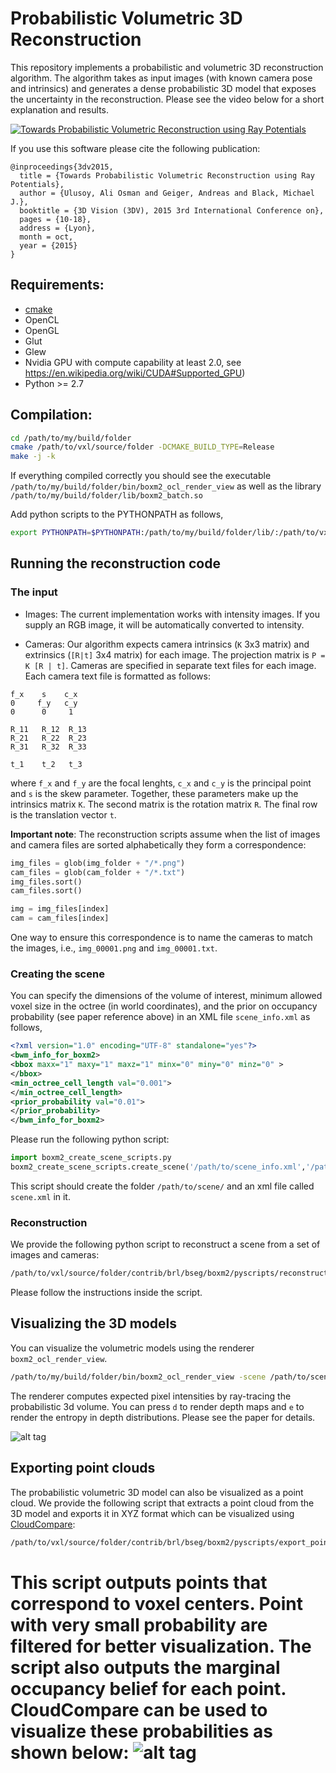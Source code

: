 # Probabilistic Volumetric 3D Reconstruction

This repository implements a probabilistic and volumetric 3D reconstruction algorithm. The algorithm takes as input images (with known camera pose and intrinsics) and generates a dense probabilistic 3D model that exposes the uncertainty in the reconstruction. Please see the video below for a short explanation and results. 

[![Towards Probabilistic Volumetric Reconstruction using Ray Potentials](https://raw.githubusercontent.com/aliosmanulusoy/vxl/master/youtube_img.png
)](https://www.youtube.com/watch?v=NGj9sGaeOVY)

If you use this software please cite the following publication:
```
@inproceedings{3dv2015,
  title = {Towards Probabilistic Volumetric Reconstruction using Ray Potentials},
  author = {Ulusoy, Ali Osman and Geiger, Andreas and Black, Michael J.},
  booktitle = {3D Vision (3DV), 2015 3rd International Conference on},
  pages = {10-18},
  address = {Lyon},
  month = oct,
  year = {2015}
}
```

## Requirements:
- [cmake](http://cmake.org) 
- OpenCL
- OpenGL
- Glut
- Glew
- Nvidia GPU with compute capability at least 2.0, see https://en.wikipedia.org/wiki/CUDA#Supported_GPU)
- Python >= 2.7

## Compilation:
```bash
cd /path/to/my/build/folder
cmake /path/to/vxl/source/folder -DCMAKE_BUILD_TYPE=Release
make -j -k
```
If everything compiled correctly you should see the executable `/path/to/my/build/folder/bin/boxm2_ocl_render_view` as well as the library `/path/to/my/build/folder/lib/boxm2_batch.so` 

Add python scripts to the PYTHONPATH as follows,
```bash
export PYTHONPATH=$PYTHONPATH:/path/to/my/build/folder/lib/:/path/to/vxl/source/folder/contrib/brl/bseg/boxm2/pyscripts/
```

## Running the reconstruction code

### The input

* Images: The current implementation works with intensity images. If you supply an RGB image, it will be automatically converted to intensity. 

* Cameras: Our algorithm expects camera intrinsics (`K` 3x3 matrix) and extrinsics (`[R|t]` 3x4 matrix) for each image. The projection matrix is `P = K [R | t]`. Cameras are specified in separate text files for each image. Each camera text file is formatted as follows: 
```
f_x    s    c_x
0     f_y   c_y
0      0     1
```

```
R_11   R_12  R_13
R_21   R_22  R_23
R_31   R_32  R_33
```

```
t_1    t_2   t_3
```
where `f_x` and `f_y` are the focal lenghts, `c_x` and `c_y` is the principal point and `s` is the skew parameter. Together, these parameters make up the intrinsics matrix `K`. The second matrix is the rotation matrix `R`. The final row is the translation vector `t`. 

**Important note**: The reconstruction scripts assume when the list of images and camera files are sorted alphabetically they form a correspondence:
```python
img_files = glob(img_folder + "/*.png")
cam_files = glob(cam_folder + "/*.txt")
img_files.sort()
cam_files.sort()

img = img_files[index]
cam = cam_files[index]
```
One way to ensure this correspondence is to name the cameras to match the images, i.e., `img_00001.png` and `img_00001.txt`. 
 
### Creating the scene
You can specify the dimensions of the volume of interest, minimum allowed voxel size in the octree (in world coordinates), and the prior on occupancy probability (see paper reference above) in an XML file `scene_info.xml` as follows,
```xml
<?xml version="1.0" encoding="UTF-8" standalone="yes"?>
<bwm_info_for_boxm2>
<bbox maxx="1" maxy="1" maxz="1" minx="0" miny="0" minz="0" >
</bbox>
<min_octree_cell_length val="0.001">
</min_octree_cell_length>
<prior_probability val="0.01">
</prior_probability>
</bwm_info_for_boxm2>
```
Please run the following python script: 
```python
import boxm2_create_scene_scripts.py
boxm2_create_scene_scripts.create_scene('/path/to/scene_info.xml','/path/to/scene/')
```
This script should create the folder `/path/to/scene/` and an xml file called `scene.xml` in it. 

### Reconstruction
We provide the following python script to reconstruct a scene from a set of images and cameras:
```bash
/path/to/vxl/source/folder/contrib/brl/bseg/boxm2/pyscripts/reconstruct.py
```
Please follow the instructions inside the script. 

## Visualizing the 3D models
You can visualize the volumetric models using the renderer `boxm2_ocl_render_view`.
```bash
/path/to/my/build/folder/bin/boxm2_ocl_render_view -scene /path/to/scene/scene.xml
```
The renderer computes expected pixel intensities by ray-tracing the probabilistic 3d volume. You can press `d` to render depth maps and `e` to render the entropy in depth distributions. Please see the paper for details. 

![alt tag](https://raw.githubusercontent.com/aliosmanulusoy/vxl/master/teaser_img.png)

## Exporting point clouds
The probabilistic volumetric 3D model can also be visualized as a point cloud. We provide the following script that extracts a point cloud from the 3D model and exports it in XYZ format which can be visualized using [CloudCompare](http://www.danielgm.net/cc/):
```bash
/path/to/vxl/source/folder/contrib/brl/bseg/boxm2/pyscripts/export_point_cloud.py
```
This script outputs points that correspond to voxel centers. Point with very small probability are filtered for better visualization. The script also outputs the marginal occupancy belief for each point. CloudCompare can be used to visualize these probabilities as shown below:
![alt tag](https://raw.githubusercontent.com/aliosmanulusoy/vxl/master/cloud_compare.png)
=======


